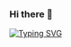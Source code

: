 ### Hi there 👋
[![Typing SVG](https://readme-typing-svg.demolab.com/?lines=Hi+There+i'ts+Krushi+Here;I+Am+Full+Stack+Web+Developer.&pause=1000&color=FFC1C1&random=false)](https://git.io/typing-svg)
